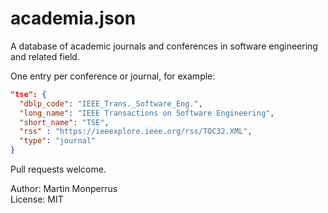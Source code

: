 # academia.json

A database of academic journals and conferences in software engineering and related field.

One entry per conference or journal, for example:

```json
"tse": {
  "dblp_code": "IEEE_Trans._Software_Eng.",
  "long_name": "IEEE Transactions on Software Engineering",
  "short_name": "TSE",
  "rss" : "https://ieeexplore.ieee.org/rss/TOC32.XML",
  "type": "journal"
}
```

Pull requests welcome.

Author: Martin Monperrus  
License: MIT
